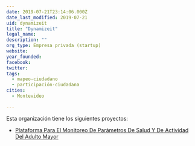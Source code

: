 ```yaml
---
date: 2019-07-21T23:14:06.000Z
date_last_modified: 2019-07-21
uid: dynamizeit
title: "Dynamizeit"
legal_name: 
description: ""
org_type: Empresa privada (startup)
website: 
year_founded: 
facebook: 
twitter: 
tags:
  - mapeo-ciudadano
  - participación-ciudadana
cities: 
  - Montevideo

---
```


Esta organización tiene los siguientes proyectos:

- [Plataforma Para El Monitoreo De Parámetros De Salud Y De Actividad Del Adulto Mayor](/proyectos/plataforma-para-el-monitoreo-de-parametros-de-salud-y-de-actividad-del-adulto-mayor)
